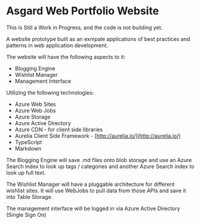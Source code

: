 Asgard Web Portfolio Website
================

This is Still a Work in Progress, and the code is not building yet.

A website prototype built as an exmpale applications of best practices and patterns in web application development.

The website will have the following aspects to it:

* Blogging Engine
* Wishlist Manager
* Management Interface

Utilizing the following technologies:

* Azure Web Sites
* Azure Web Jobs
* Azure Storage
* Azure Active Directory
* Azure CDN - for client side libraries
* Aurelia Client Side Framework - [http://aurelia.io/](http://aurelia.io/)
* TypeScript
* Markdown

The Blogging Engine will save .md files onto blob storage and use an Azure Search index to look up tags / categories and another Azure Search index to look up full text.

The Wishlist Manager will have a pluggable architecture for different wishlist sites. It will use WebJobs to pull data from those APIs and save it into Table Storage.

The management interface will be logged in via Azure Active Directory (Single Sign On)
